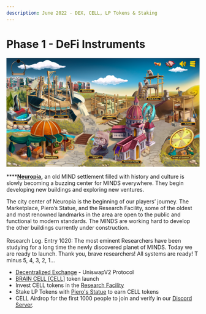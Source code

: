 ```yaml
---
description: June 2022 - DEX, CELL, LP Tokens & Staking
---
```


# Phase 1 - DeFi Instruments

![](../../.gitbook/assets/BaseGame.png)

****[**Neuropia**](../../learn/game-basics/neuropia/)**,** an old MIND settlement filled with history and culture is slowly becoming a buzzing center for MINDS everywhere. They begin developing new buildings and exploring new ventures.

The city center of Neuropia is the beginning of our players’ journey. The Marketplace, Piero’s Statue, and the Research Facility, some of the oldest and most renowned landmarks in the area are open to the public and functional to modern standards. The MINDS are working hard to develop the other buildings currently under construction.\
\
Research Log. Entry 1020: The most eminent Researchers have been studying for a long time the newly discovered planet of MINDS. Today we are ready to launch. Thank you, brave researchers! All systems are ready! T minus 5, 4, 3, 2, 1…

* [Decentralized Exchange](../decentralized-exchange.md) - UniswapV2 Protocol
* [BRAIN CELL \[CELL\]](../brain-cell-token.md) token launch
* Invest CELL tokens in the [Research Facility](../research-facility.md)
* Stake LP Tokens with [Piero's Statue](../pieros-statue.md) to earn CELL tokens
* CELL Airdrop for the first 1000 people to join and verify in our [Discord Server](https://discord.gg/mindgames).
